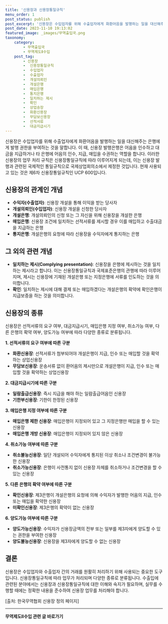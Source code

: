 ```yaml
---
title: '신용장과 신용장통일규칙'
menu_order: 1
post_status: publish
post_excerpt: '신용장은 수입업자를 위해 수출업자에게 화환어음을 발행하는 일을 대신해주는 은행에게 발행 권한을 부여하는 것을 말합니다. 이 때, 신용장 발행은행은 어음을 인수하고 대금을 지급하거나 타 은행에 어음의 인수, 지급, 매입을 수권하는 역할을 합니다. 이러한 신용장의 업무 처리 규칙은 신용장통일규칙에 따라 이루어지게 되는데, 이는 신용장 발행과 관련된 국제적인 통일규칙으로 국제상업회의소에서 제정한 것입니다. 현재 사용되고 있는 것은 제6차 신용장통일규칙인 UCP 600입니다.'
post_date: 2023-11-10 19:13:02
featured_image: _images/무역출입국.png
taxonomy:
    category:
        - 무역출입국
        - 무역제도Ⅱ수입
    post_tag:
        - 신용장
        -  신용장통일규칙
        -  수입업자
        -  수출업자
        -  개설의뢰인
        -  개설은행
        -  매입은행
        -  통지은행
        -  일치하는 제시
        -  확인
        -  상업송장
        -  화환신용장
        -  무담보신용장
        -  선적서류
        -  대금지급시기
---
```



신용장은 수입업자를 위해 수출업자에게 화환어음을 발행하는 일을 대신해주는 은행에게 발행 권한을 부여하는 것을 말합니다. 이 때, 신용장 발행은행은 어음을 인수하고 대금을 지급하거나 타 은행에 어음의 인수, 지급, 매입을 수권하는 역할을 합니다. 이러한 신용장의 업무 처리 규칙은 신용장통일규칙에 따라 이루어지게 되는데, 이는 신용장 발행과 관련된 국제적인 통일규칙으로 국제상업회의소에서 제정한 것입니다. 현재 사용되고 있는 것은 제6차 신용장통일규칙인 UCP 600입니다.

## 신용장의 관계인 개념

- **수익자(수출업자)**: 신용장 개설을 통해 이익을 받는 당사자
- **개설의뢰인(수입업자)**: 신용장 개설을 신청한 당사자
- **개설은행**: 개설의뢰인의 신청 또는 그 자신을 위해 신용장을 개설한 은행
- **매입은행**: 신용장 조건에 일치하는 선적서류를 제시할 경우 이를 매입하고 수출대금을 지급하는 은행
- **통지은행**: 개설은행의 요청에 따라 신용장을 수익자에게 통지하는 은행

## 그 외의 관련 개념

- **일치하는 제시(Complying presentation)**: 신용장을 은행에 제시하는 것을 일치하는 제시라고 합니다. 이는 신용장통일규칙과 국제표준은행의 관행에 따라 이루어지며, 제시는 신용장에 기재된 개설은행 또는 지정은행에 서류를 인도하는 것을 의미합니다.
- **확인**: 일치하는 제시에 대해 결제 또는 매입하겠다는 개설은행의 확약에 확인은행이 지급보증을 하는 것을 의미합니다.

## 신용장의 종류

신용장은 선적서류의 요구 여부, 대금지급시기, 매입은행 지정 여부, 취소가능 여부, 다른 은행의 확약 여부, 양도가능 여부에 따라 다양한 종류로 분류됩니다.

**1. 선적서류의 요구 여부에 따른 구분**
- **화환신용장**: 선적서류가 첨부되어야 개설은행이 지급, 인수 또는 매입할 것을 확약하는 상업신용장
- **무담보신용장**: 운송서류 없이 환어음의 제시만으로 개설은행이 지급, 인수 또는 매입할 것을 확약하는 상업신용장

**2. 대금지급시기에 따른 구분**
- **일람출급신용장**: 즉시 지급을 해야 하는 일람출급어음인 신용장
- **기한부신용장**: 기한이 한정된 신용장

**3. 매입은행 지정 여부에 따른 구분**
- **매입은행 제한 신용장**: 매입은행이 지정되어 있고 그 지정은행만 매입을 할 수 있는 신용장
- **매입은행 개방 신용장**: 매입은행이 지정되어 있지 않은 신용장

**4. 취소가능 여부에 따른 구분**
- **취소불능신용장**: 일단 개설되어 수익자에게 통지된 이상 취소나 조건변경이 불가능한 신용장
- **취소가능신용장**: 은행이 사전통지 없이 신용장 자체를 취소하거나 조건변경을 할 수 있는 신용장

**5. 다른 은행의 확약 여부에 따른 구분**
- **확인신용장**: 제3은행이 개설은행의 요청에 의해 수익자가 발행한 어음의 지급, 인수 또는 매입을 확약한 신용장
- **미확인신용장**: 제3은행의 확약이 없는 신용장

**6. 양도가능 여부에 따른 구분**
- **양도가능신용장**: 수익자가 신용장금액의 전부 또는 일부를 제3자에게 양도할 수 있는 권한을 부여한 신용장
- **양도불능신용장**: 신용장을 제3자에게 양도할 수 없는 신용장

## 결론

신용장은 수입업자와 수출업자 간의 거래를 원활히 처리하기 위해 사용되는 중요한 도구입니다. 신용장통일규칙에 따라 업무가 처리되며 다양한 종류로 분류됩니다. 수출입에 관련된 분야에서는 신용장과 신용장통일규칙에 대한 이해와 숙지가 필요하며, 실무를 수행할 때에는 정확한 내용을 준수하여 신용장 업무를 처리해야 합니다.

[출처: 한국무역협회 신용장 정의 페이지]


<!-- wp:separator -->
<hr class="wp-block-separator has-alpha-channel-opacity"/>
<!-- /wp:separator -->

<!-- wp:group {"backgroundColor":"base","layout":{"type":"constrained"}} -->
<div class="wp-block-group has-base-background-color has-background"><!-- wp:paragraph {"align":"center","fontSize":"medium"} -->
<p class="has-text-align-center has-large-font-size"><strong>무역제도Ⅱ수입 관련 글 바로가기</strong></p>
<!-- /wp:paragraph -->


<!-- wp:latest-posts
{"categories":[{"id":14432,"count":19,"description":"","link":"https://uknowlaw.com/category/%eb%ac%b4%ec%97%ad%ec%a0%9c%eb%8f%84%e2%85%b1%ec%88%98%ec%9e%85/","name":"무역제도Ⅱ수입","slug":"무역제도Ⅱ수입","taxonomy":"category","parent":0,"meta":[],"_links":{"self":[{"href":"https://uknowlaw.com/wp-json/wp/v2/categories/14432"}],"collection":[{"href":"https://uknowlaw.com/wp-json/wp/v2/categories"}],"about":[{"href":"https://uknowlaw.com/wp-json/wp/v2/taxonomies/category"}],"wp:post_type":[{"href":"https://uknowlaw.com/wp-json/wp/v2/posts?categories=14432"}],"curies":[{"name":"wp","href":"https://api.w.org/{rel}","templated":true}]}}],"postsToShow":100,"excerptLength":28,"postLayout":"grid","columns":2,"featuredImageAlign":"left","featuredImageSizeSlug":"large","fontSize":"small"} /--></div>
<!-- /wp:group -->